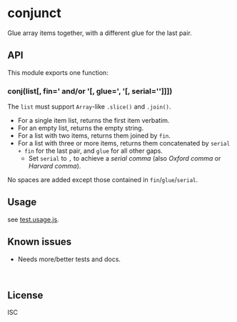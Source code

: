 ﻿
<!--#echo json="package.json" key="name" underline="=" -->
conjunct
========
<!--/#echo -->

<!--#echo json="package.json" key="description" -->
Glue array items together, with a different glue for the last pair.
<!--/#echo -->


API
---

This module exports one function:

### conj(list[, fin=' and/or '[, glue=', '[, serial='']]])

The `list` must support `Array`-like `.slice()` and `.join()`.

* For a single item list, returns the first item verbatim.
* For an empty list, returns the empty string.
* For a list with two items, returns them joined by `fin`.
* For a list with three or more items, returns them concatenated
  by `serial + fin` for the last pair, and `glue` for all other gaps.
  * Set `serial` to `,` to achieve a _serial comma_
    (also _Oxford comma_ or _Harvard comma_).

No spaces are added except those contained in `fin`/`glue`/`serial`.



Usage
-----

see [test.usage.js](test.usage.js).


<!--#toc stop="scan" -->



Known issues
------------

* Needs more/better tests and docs.




&nbsp;


License
-------
<!--#echo json="package.json" key=".license" -->
ISC
<!--/#echo -->
